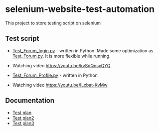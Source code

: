 # selenium-website-test-automation

This project to store testing script on selenium 

## Test script
- [Test_Forum_login.py](src/Test_Forum_update.py) - written in Python. Made some optimization as [Test_Forum.py](src/Test_Forum.py). It is more flexible while running. 
- Watching video https://youtu.be/kvSdQnsxQYQ

- [Test_Forum_Profile.py](src/Test_Forum_Profile.py) - written in Python
- Watching video https://youtu.be/ILxbat-KvMw

## Documentation
- [Test plan](doc/TestPlan.md)
- [Test plan2](doc/TestPlan2.md)
- [Test plan3](doc/TestPlan3.md)
